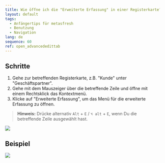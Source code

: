 ```yaml
---
title: Wie öffne ich die "Erweiterte Erfassung" in einer Registerkarte?
layout: default
tags:
  - Anfängertips für metasfresh
  - Benutzung
  - Navigation
lang: de
sequence: 60
ref: open_advancededittab
---
```


## Schritte
1. Gehe zur betreffenden Registerkarte, z.B. "Kunde" unter "Geschäftspartner".
1. Gehe mit dem Mauszeiger über die betreffende Zeile und öffne mit einem Rechtsklick das Kontextmenü.
1. Klicke auf "Erweiterte Erfassung", um das Menü für die erweiterte Erfassung zu öffnen.
 >**Hinweis:** Drücke alternativ `Alt` + `E` / `⌥ alt` + `E`, wenn Du die betreffende Zeile ausgewählt hast.

 ![](assets/AdvancedEdit_KontextMenü.png)

## Beispiel
![](assets/AdvancedEditTab_Öffnen.gif)
